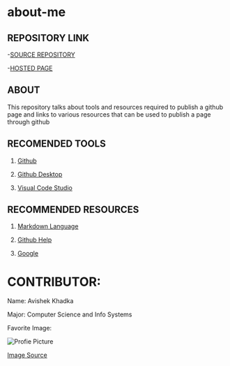 # about-me

## REPOSITORY LINK 

-[SOURCE REPOSITORY](https://github.com/Askay07/about-me)

-[HOSTED PAGE](https://askay07.github.io/about-me/)

## ABOUT 
This repository talks about tools and resources required to publish a github page and links to various resources that can be used to publish a page through github

## RECOMENDED TOOLS
1) [Github](https://github.com)

2) [Github Desktop](https://desktop.github.com)

3) [Visual Code Studio](https://code.visualstudio.com)

## RECOMMENDED RESOURCES 
1) [Markdown Language](https://www.markdownguide.org)

2) [Github Help](https://help.github.com/en/github/working-with-github-pages/configuring-a-publishing-source-for-your-github-pages-site)

3) [Google](https://www.google.com/?client=safari)

# CONTRIBUTOR: 

   Name: Avishek Khadka
   
   Major: Computer Science and Info Systems  
   
   Favorite Image: 
   
   ![Profie Picture](https://scontent.fcou1-1.fna.fbcdn.net/v/t1.0-9/21230991_872265406273345_508326925452179400_n.jpg?_nc_cat=100&_nc_ohc=8RegoXEwpWUAX9cxcm9&_nc_ht=scontent.fcou1-1.fna&oh=554c571bd0f0a801a7c76794dd41c5c6&oe=5ECAF432)
   
   [Image Source](www.facebook.com/Askay07) 
   
   


